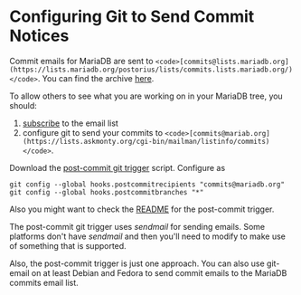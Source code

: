 
# Configuring Git to Send Commit Notices

Commit emails for MariaDB are sent to
`<code>[commits@lists.mariadb.org](https://lists.mariadb.org/postorius/lists/commits.lists.mariadb.org/)</code>`.
You can find the archive [here](https://lists.mariadb.org/hyperkitty/list/commits@lists.mariadb.org/).


To allow others to see what you are working on in your MariaDB tree, you should:


1. [subscribe](https://lists.askmonty.org/cgi-bin/mailman/listinfo/commits) to
 the email list
1. configure git to send your commits to `<code>[commits@mariab.org](https://lists.askmonty.org/cgi-bin/mailman/listinfo/commits)</code>`.


Download the [post-commit git trigger](https://bazaar.launchpad.net/~maria-captains/mariadb-tools/trunk/view/head:/git_template/hooks/post-commit) script. Configure as


```
git config --global hooks.postcommitrecipients "commits@mariadb.org"
git config --global hooks.postcommitbranches "*"
```

Also you might want to check the [README](https://bazaar.launchpad.net/~maria-captains/mariadb-tools/trunk/view/head:/git_template/README) for the post-commit trigger.


The post-commit git trigger uses *sendmail* for sending emails. Some platforms don't have *sendmail* and then you'll need to modify to make use of something that is supported.


Also, the post-commit trigger is just one approach. You can also use git-email on at least Debian and Fedora to send commit emails to the MariaDB commits email list.

